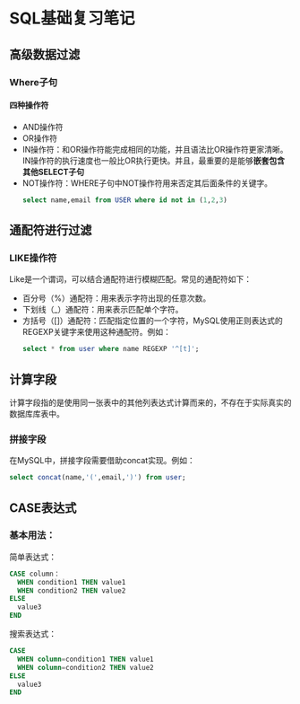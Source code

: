 # SQL基础复习笔记

## 高级数据过滤
### Where子句
#### 四种操作符
* AND操作符
* OR操作符
* IN操作符：和OR操作符能完成相同的功能，并且语法比OR操作符更家清晰。IN操作符的执行速度也一般比OR执行更快。并且，最重要的是能够**嵌套包含其他SELECT子句**
* NOT操作符：WHERE子句中NOT操作符用来否定其后面条件的关键字。
  ```SQL
  select name,email from USER where id not in (1,2,3)
  ```

## 通配符进行过滤
### LIKE操作符
Like是一个谓词，可以结合通配符进行模糊匹配。常见的通配符如下：
* 百分号（%）通配符：用来表示字符出现的任意次数。
* 下划线（_）通配符：用来表示匹配单个字符。
* 方括号（[]）通配符：匹配指定位置的一个字符，MySQL使用正则表达式的REGEXP关键字来使用这种通配符。例如：
  ```sql
  select * from user where name REGEXP '^[t]';
  ```

## 计算字段
计算字段指的是使用同一张表中的其他列表达式计算而来的，不存在于实际真实的数据库库表中。
### 拼接字段
在MySQL中，拼接字段需要借助concat实现。例如：
```sql
select concat(name,'(',email,')') from user;
```

## CASE表达式
### 基本用法：
简单表达式：
```sql
CASE column：
  WHEN condition1 THEN value1
  WHEN condition2 THEN value2
ELSE
  value3
END
```

搜索表达式：
```sql
CASE 
  WHEN column=condition1 THEN value1
  WHEN column=condition2 THEN value2
ELSE
  value3
END
```